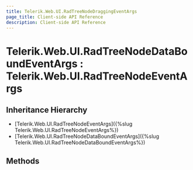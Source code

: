 ```yaml
---
title: Telerik.Web.UI.RadTreeNodeDraggingEventArgs 
page_title: Client-side API Reference
description: Client-side API Reference
---
```


# Telerik.Web.UI.RadTreeNodeDataBoundEventArgs : Telerik.Web.UI.RadTreeNodeEventArgs

## Inheritance Hierarchy

* [Telerik.Web.UI.RadTreeNodeEventArgs]({%slug Telerik.Web.UI.RadTreeNodeEventArgs%})
* [Telerik.Web.UI.RadTreeNodeDataBoundEventArgs]({%slug Telerik.Web.UI.RadTreeNodeDataBoundEventArgs%})

## Methods
